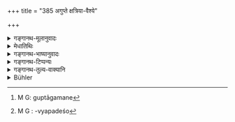 +++
title = "385 अगुप्ते क्षत्रिया-वैश्ये"

+++

<details><summary>गङ्गानथ-मूलानुवादः</summary>

The Brāhmaṇa, approaching an unprotected Vaiśya or Kṣatriya woman, should be fined five hundred, and one thousand for approaching a woman of the lowest order.—(385)
</details>

<details><summary>मेधातिथिः</summary>

ब्राह्मणस्य क्षत्रियाद्यगुप्तास्त्रीगमन उभयोर् दण्डः । **अन्त्यजश्** चण्डालश्वपचादिः । तत्र **सहस्रम्** । तत्रायं सहस्रप्रणदण्डसंग्रहः । ब्राह्मणस्य चतुर्ष्व् अपि वर्णेषु गुप्तागमने सहस्रम् । श्रोत्रियदारेषु प्रवासनाङ्कने । अन्यत्र प्रवासानम् एव । श्रोत्रियडारेषु प्रायश्चित्तमहत्त्वाद् एव कल्प्यते । अगुप्तागमने[^३०४] पञ्चशतानि प्रवासनाङ्कने । यद्य् अप्य् अगुप्तापरदाराव्यपदेश्या[^३०५] भवति विवाहसंस्कारे सति, तथापि स्वैरिणी भर्तृस्वताम् अतिक्रान्ता, अब्राह्मणस्य प्राणान्तो गुप्तागमने दण्डो बलात् । सकामागमने साहस्रो दण्डः प्रवासनाङ्कने च । गुप्तागमने "वैश्यं पञ्चशतं कुर्यात् क्षत्रियं सहस्रिणाम्" (म्ध् ८.३७६) इति ॥ ८.३८५ ॥


[^३०५]:
     M G : -vyapadeśo


[^३०४]:
     M G: guptāgamane
</details>

<details><summary>गङ्गानथ-भाष्यानुवादः</summary>

This is the punishment for the Brāhmaṇa having intercourse with a
*Vaiśya* or a *Kṣatriya* woman.

‘*Of the lowest order*’—*i.e*., the *Caṇḍāla*, the *Śvapaca* and so forth. In their case the fine shall be one thousand.

The law relating to the fine of thousand ‘*paṇas*’ is briefly as follows:—For the Brāhmaṇa approaching a protected woman of any of the four castes, the fine shall be one thousand; and in addition to this for having intercourse with the wife of a Vedic scholar there shall be both banishment and branding, while in other oases there shall be banishment only. We presume this to be the case with the wife of a Vedio Scholar on the ground that the expiatory rite prescribed in connection with such intercourse is of a serious character.

For intercourse with an unprotected woman, there shall be a fine of five hundred in addition to banishment and branding.

Though the unprotected woman may he spoken of as ‘another man’s wife,’ on account of her having undergone the marriage-rites, yet, in reality, when she becomes loose in her character, she practically ceases to belong to her husband.

For the non-Brāhmaṇa, there is death-penalty if he approaches by force a protected woman: for approaching a willing woman, he shall be fined one thousand, and also banishment and branding;—as laid down under 376 above.—(385)
</details>

<details><summary>गङ्गानथ-टिप्पन्यः</summary>

‘*Antyajastriyam*’—‘Chāṇḍāla woman’ (Medhātithi, Govindarāja, Kullūka
and Rāghavānanda);—‘woman belonging to such castes as washermen,
cobblers, actors, basket-makers, fishermen, *Mādas* and *Bhillas*’
(Nārāyaṇa).

This verse is quoted in *Vivādaratnākara* (p. 394), which adds the
following notes:—‘*Kṣatriyavaiśye*’ is the dual form in the
Accusative;—‘*antyajastrī*’, washerwoman and the like;—in view of what
is said here the death-penalty laid down elsewhere for having recourse
to the ‘*antyaja*’ woman should be understood as meant for men other
than Brāhmaṇas;—in *Vyavahāra-Bālambhaṭṭī* (p. 1008);—and in
*Vivādacintāmaṇi* (p. 108), which explains ‘*antyaja*’ as ‘the
washerwoman, the cobbler, and so forth.’
</details>

<details><summary>गङ्गानथ-तुल्य-वाक्यानि</summary>

**(verses 8.382-385)  
**

See Comparative notes for [Verse
8.382].
</details>

<details><summary>Bühler</summary>

385	A Brahmana who approaches unguarded females (of the) Kshatriya or Vaisya (castes), or a Sudra female, shall be fined five hundred (panas); but (for intercourse with) a female (of the) lowest (castes), one thousand.
</details>
